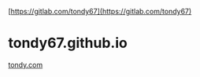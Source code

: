 [https://gitlab.com/tondy67](https://gitlab.com/tondy67)

# tondy67.github.io
 [tondy.com](https://tondy.com)
